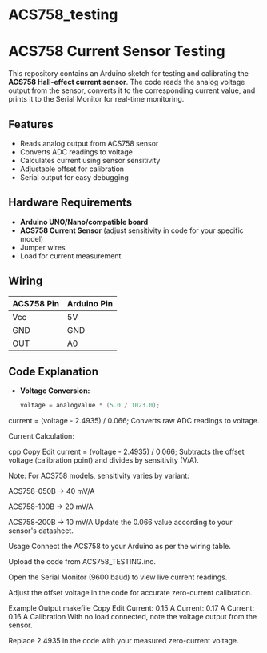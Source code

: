 # ACS758_testing
# ACS758 Current Sensor Testing

This repository contains an Arduino sketch for testing and calibrating the **ACS758 Hall-effect current sensor**. The code reads the analog voltage output from the sensor, converts it to the corresponding current value, and prints it to the Serial Monitor for real-time monitoring.

## Features
- Reads analog output from ACS758 sensor
- Converts ADC readings to voltage
- Calculates current using sensor sensitivity
- Adjustable offset for calibration
- Serial output for easy debugging

## Hardware Requirements
- **Arduino UNO/Nano/compatible board**
- **ACS758 Current Sensor** (adjust sensitivity in code for your specific model)
- Jumper wires
- Load for current measurement

## Wiring
| ACS758 Pin | Arduino Pin |
|------------|-------------|
| Vcc        | 5V          |
| GND        | GND         |
| OUT        | A0          |

## Code Explanation
- **Voltage Conversion:**  
  ```cpp
  voltage = analogValue * (5.0 / 1023.0);
current = (voltage - 2.4935) / 0.066;
Converts raw ADC readings to voltage.

Current Calculation:

cpp
Copy
Edit
current = (voltage - 2.4935) / 0.066;
Subtracts the offset voltage (calibration point) and divides by sensitivity (V/A).

Note: For ACS758 models, sensitivity varies by variant:

ACS758-050B → 40 mV/A

ACS758-100B → 20 mV/A

ACS758-200B → 10 mV/A
Update the 0.066 value according to your sensor's datasheet.

Usage
Connect the ACS758 to your Arduino as per the wiring table.

Upload the code from ACS758_TESTING.ino.

Open the Serial Monitor (9600 baud) to view live current readings.

Adjust the offset voltage in the code for accurate zero-current calibration.

Example Output
makefile
Copy
Edit
Current: 0.15 A
Current: 0.17 A
Current: 0.16 A
Calibration
With no load connected, note the voltage output from the sensor.

Replace 2.4935 in the code with your measured zero-current voltage.
